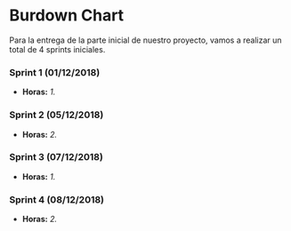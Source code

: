 # Burdown Chart

Para la entrega de la parte inicial de nuestro proyecto, vamos a realizar un total de 4 sprints iniciales.

### Sprint 1 (01/12/2018)

- **Horas:** _1._

### Sprint 2 (05/12/2018)

- **Horas:** _2._

### Sprint 3 (07/12/2018)

- **Horas:** _1._

### Sprint 4 (08/12/2018)

- **Horas:** _2._

